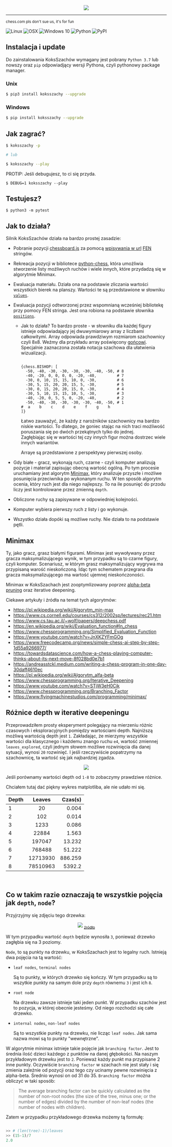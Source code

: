 <p align="center">
  <img src="https://user-images.githubusercontent.com/73793685/111052894-2bfdb300-8457-11eb-872a-bf4387a76ccb.png"
</p>

---------------------------------------------------------------------------

<sub>chess.com pls don't sue us, it's for fun</sub>

![Linux](https://img.shields.io/badge/-Linux-grey?logo=linux)
![OSX](https://img.shields.io/badge/-OSX-grey?logo=apple)
![Windows 10](https://img.shields.io/badge/-Windows-grey?logo=windows)
![Python](https://img.shields.io/badge/Python-v3.7%5E-green?logo=python)
![PyPI](https://img.shields.io/pypi/v/KoksSzachy?color=blue&label=version)

## Instalacja i update

Do zainstalowania KoksSzachów wymagany jest pobrany `Python 3.7` lub nowszy oraz `pip` odpowiadjący wersji Pythona, czyli pythonowy package manager.

### Unix

```bash
$ pip3 install koksszachy --upgrade
```

### Windows

```bash
$ pip install koksszachy --upgrade
```

## Jak zagrać?

```bash
$ koksszachy -p

# lub

$ koksszachy --play
```

PROTIP: Jeśli debugujesz, to ci się przyda.
```
$ DEBUG=1 koksszachy --play
```
## Testujesz?

```
$ python3 -m pytest
```

## Jak to działa?

Silnik KoksSzachów działa na bardzo prostej zasadzie:  

  * Pobranie pozycji [chessboard.js](https://chessboardjs.com/index.html) za pomocą [wpisywania w url](https://github.com/a1eaiactaest/KoksSzachy/blob/a9219e1f95fb4c26696c6a155eed329975d308c9/index.html#L114) [FEN](https://pl.wikipedia.org/wiki/Notacja_Forsytha-Edwardsa) stringów.
  
  * Rekreacja pozycji w bibliotece [python-chess](https://python-chess.readthedocs.io/), która umożliwia stworzenie listy możliwych ruchów i wiele innych, które przydadzą się w algorytmie Minimax.

  * Ewaluacja materiału. Działa ona na podstawie zliczania wartości wszystkich bierek na planszy. Wartości te są przedstawione w słowniku [```values```](https://github.com/a1eaiactaest/KoksSzachy/blob/e29ba3a688426a214114697e039a9b4f6cd24bd2/koksszachy/engine.py#L8).

  * Ewaluacja pozycji odtworzonej przez wspomnianą wcześniej bibliotekę przy pomocy FEN stringa. Jest ona robiona na podstawie słownika  [```positions```](https://github.com/a1eaiactaest/KoksSzachy/blob/e29ba3a688426a214114697e039a9b4f6cd24bd2/koksszachy/engine.py#L17).
    * Jak to działa? To bardzo proste - w słowniku dla każdej figury istnieje odpowiadający jej dwuwymiarowy array z liczbami całkowitymi. Array odpowiada prawdziwym rozmiarom szachownicy czyli 8x8.
      Weźmy dla przykładu array poświęcony [gońcowi](https://pl.wikipedia.org/wiki/Goniec_(szachy)). Specjalnie zaznaczona została notacja szachowa dla ułatwienia wizualizacji. 
      
      ```python3
      
      {chess.BISHOP: [
        -50, -40, -30, -30, -30, -30, -40, -50, # 8
        -40, -20, 0, 0, 0, 0, -20, -40,         # 7
        -30, 0, 10, 15, 15, 10, 0, -30,         # 6
        -30, 5, 15, 20, 20, 15, 5, -30,         # 5
        -30, 0, 15, 20, 20, 15, 0, -30,         # 4
        -30, 5, 10, 15, 15, 10, 5, -30,         # 3
        -40, -20, 0, 5, 5, 0, -20, -40,         # 2
        -50, -40, -30, -30, -30, -30, -40, -50, # 1
      #  a    b    c    d    e    f    g    h
      ]}
      ```
      Łatwo zauważyć, że każdy z narożników szachownicy ma bardzo niskie wartości. To dlatego, że goniec stając na nich traci możliwość poruszania się po dwóch przekątnych tylko do jednej.  
      Zagłębiając się w wartości tej czy innych figur można dostrzec wiele innych wariantów.

      Arraye są przedstawione z perspektywy pierwszej osoby.
  
  * Gdy białe - gracz, wykonają ruch, czarne - czyli komputer analizują pozycje i materiał zapisując obecną wartość ogólną. Po tym procesie uruchamiany jest algorytm [Minimax](https://pl.wikipedia.org/wiki/Algorytm_min-max), który analizuje przyszłe i możliwe posunięcia przeciwnika po wykonanym ruchu.
  W ten sposób algorytm ocenia, który ruch jest dla niego najlepszy. To na ile posunięć do przodu liczy jest kontrolowane przez zmienną `depth`.   
  * Obliczone ruchy są zapisywane w odpowiedniej kolejności.
  * Komputer wybiera pierwszy ruch z listy i go wykonuje.
  * Wszystko działa dopóki są możliwe ruchy. Nie działa to na podstawie pętli. 

## Minimax
Ty, jako gracz, grasz białymi figurami. Minimax jest wywoływany przez gracza maksymalizującego wynik, w tym przypadku są to czarne figury, czyli komputer. 
Scenariusz, w którym grasz maksymalizujący wygrywa ma przypisaną warość nieskończoną. Idąc tym schematem przegrana dla gracza maksymalizującego ma wartość ujemnej nieskończoności.
  

  Minimax w KoksSzachach jest zooptymlizowany poprzez [alpha-beta pruning](https://en.wikipedia.org/wiki/Alpha%E2%80%93beta_pruning) oraz iterative deepening.

  Ciekawe artykuły i źródła na temat tych algorytmów: 

  - https://pl.wikipedia.org/wiki/Algorytm_min-max
  - https://www.cs.cornell.edu/courses/cs312/2002sp/lectures/rec21.htm   
  - https://www.cs.tau.ac.il/~wolf/papers/deepchess.pdf   
  - https://en.wikipedia.org/wiki/Evaluation_function#In_chess   
  - https://www.chessprogramming.org/Simplified_Evaluation_Function
  - https://www.youtube.com/watch?v=JnXKZYFmGOg   
  - https://www.freecodecamp.org/news/simple-chess-ai-step-by-step-1d55a9266977/   
  - https://towardsdatascience.com/how-a-chess-playing-computer-thinks-about-its-next-move-8f028bd0e7b1   
  - https://andreasstckl.medium.com/writing-a-chess-program-in-one-day-30daff4610ec
  - https://pl.wikipedia.org/wiki/Algorytm_alfa-beta   
  - https://www.chessprogramming.org/Iterative_Deepening  
  - https://www.youtube.com/watch?v=STjW3eH0Cik
  - https://www.chessprogramming.org/Branching_Factor
  - https://www.flyingmachinestudios.com/programming/minimax/ 

## Różnice depth w iterative deepeningu
Przeprowadziłem prosty eksperyment polegający na mierzeniu różnic czasowych i eksploracyjnych pomiędzy wartościami depth.
Najniższą możliwą wartością depth jest `1`. Zakładając, że mierzymy wszystkie wartości dla klasycznego i każdemu znango ruchu `e4`, wartość zmiennej `leaves_explored`, czyli jednym słowem możliwe rozwinięcia dla danej sytuacji, wynosi `20` rozwinięć.
I jeśli rzeczywiście popatrzymy na szachownicę, ta wartość się jak najbardziej zgadza.

<p align="center">
  <img src="docs/e4_nodes.png"
</p>

Jeśli porównamy wartości depth od `1-8` to zobaczymy prawdziwe różnice.

Chciałem tutaj dać piękny wykres matplotliba, ale nie udało mi się.

| Depth  | Leaves | Czas(s)|
| -------|:------:|------:|
| 1      | 20     | 0.004 | 
| 2      | 102    | 0.014 |
| 3      | 1233   | 0.086 | 
| 4      | 22884  | 1.563 | 
| 5      | 197047 | 13.232| 
| 6      | 768488 | 51.222|
| 7      | 12713930| 886.259| 
| 8      | 78510963| 5392.2| 


</br>

## Co w takim razie oznaczają te wszystkie pojęcia jak `depth`, `node`?

Przyjrzyjmy się zdjęciu tego drzewka:
<p align="center">
  <img = src="docs/tree.png">
  <sub><a href="https://www.google.com/url?sa=i&url=https%3A%2F%2Fphilippmuens.com%2Fminimax-and-mcts&psig=AOvVaw3ghcoLtGNtDNknITafgI5n&ust=1619953199544000&source=images&cd=vfe&ved=0CAIQjRxqFwoTCMiO74mqqPACFQAAAAAdAAAAABA1">źródło</a></sub>
</p>

W tym przypadku wartość `depth` będzie wynosiła `3`, ponieważ drzewko zagłębia się na 3 poziomy.

`Node`, to są punkty na drzewku, w KoksSzachach jest to legalny ruch. Istnieją dwa pojęcia na tą wartość:


- `leaf nodes`, `terminal nodes`

  Są to punkty, w których drzewko się kończy. W tym przypadku są to wszytkie punkty na samym dole przy `depth` równemu `3` i jest ich `8`.

- `root node`

  Na drzewku zawsze istnieje taki jeden punkt. W przypadku szachów jest to pozycja, w której obecnie jesteśmy. Od niego rozchodzi się całe drzewko.

- `internal nodes`, `non-leaf nodes`

  Są to wszystkie punkty na drzewku, nie licząc `leaf nodes`. Jak sama nazwa mowi są to punkty "wewnętrzne".


W algorytmie minimax istnieje takie pojęcie jak `branching factor`. Jest to średnia ilość dzieci każdego z punktów na danej głębokości. Na naszym przykładowym drzewku jest to `2`. Ponieważ każdy punkt ma przypisane 2 inne punkty. Oczywiście `branching factor` w szachach nie jest stały i się zmienia zależnie od pozycji oraz tego czy ucinamy pewne rozwinięcia z alpha-beta. Średnio wynosi on od 31 do 35. `Branching factor` można obliczyć w taki sposób:

> The average branching factor can be quickly calculated as the number of non-root nodes (the size of the tree, minus one; or the number of edges) divided by the number of non-leaf nodes (the number of nodes with children).

Zatem w przypadku przykładowego drzewka możemy tą formułę:

```python

>> # (len(tree)-1)/leaves
>> (15-1)/7
2.0

```


